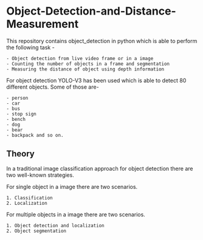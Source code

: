 # Object-Detection-and-Distance-Measurement

This repository contains object_detection in python which is able to perform the following task -

    - Object detection from live video frame or in a image
    - Counting the number of objects in a frame and segmentation
    - Measuring the distance of object using depth information

For object detection YOLO-V3 has been used which is able to detect 80 different objects. Some of those are-

    - person
    - car
    - bus
    - stop sign
    - bench
    - dog
    - bear
    - backpack and so on.

## Theory

In a traditional image classification approach for object detection there are two well-known strategies.

For single object in a image there are two scenarios.

    1. Classification
    2. Localization

For multiple objects in a image there are two scenarios.

    1. Object detection and localization
    2. Object segmentation



